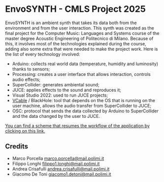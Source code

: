 # EnvoSYNTH - CMLS Project 2025
EnvoSYNTH is an ambient synth that takes its data both from the environment and from the user interaction.
This synth was created as the final project for the Computer Music: Languages and Systems course of the master degree Acoustic Engineering of Politecnico di Milano.
Because of this, it involves most of the technologies explained during the course, adding also some extra that were needed to make the project work.
Here is the list of every technology involved:
- Arduino: collects real world data (temperature, humidity and luminosity) thanks to sensors;
- Processing: creates a user interface that allows interaction, controls audio effects;
- SuperCollider: generates ambiental sound;
- JUCE: applies effects to the sound and reproduces it;
- Visual Studio 2022: used to run JUCE projects;
- [VCable](https://vb-audio.com/Cable/?gad_source=1&gad_campaignid=266017394&gbraid=0AAAAADjKyE4mWRWFgCjUTKuyoref436kI&gclid=CjwKCAjw_pDBBhBMEiwAmY02NrUUqg9d52OqmtTlAULf3YHqZgk615ma1muYRhYF2BlX35O2aDD2JhoCdJwQAvD_BwE) / BlackHole: tool that depends on the OS that is running on the user machine, allows the audio transfer from SuperCollider to JUCE;
- OSC: protocol that sends the data collected by Arduino to SuperCollider and the data changed by the user to JUCE.

[You can find a scheme that resumes the workflow of the application by clicking on this link.](https://github.com/Ciorpy/CMLS-2025/blob/main/Documents/workflow.pdf)

## Credits
- Marco Porcella marco.porcella@mail.polimi.it
- Filippo Longhi filippo1.longhi@mail.polimi.it
- Andrea Crisafulli andrea.crisafulli@mail.polimi.it
- Giacomo De Toni giacomo1.detoni@mail.polimi.it
